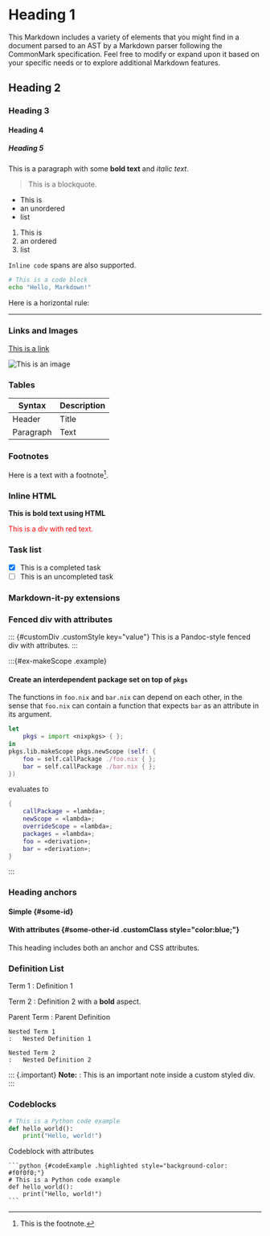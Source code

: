 # Heading 1

This Markdown includes a variety of elements that you might find in a document parsed to an AST by a Markdown parser following the CommonMark specification. 
Feel free to modify or expand upon it based on your specific needs or to explore additional Markdown features.

## Heading 2

### Heading 3

#### Heading 4

##### Heading 5

This is a paragraph with some **bold text** and _italic text_.

> This is a blockquote.

- This is
- an unordered
- list

1. This is
2. an ordered
3. list

`Inline code` spans are also supported.

```bash {#example .class}
# This is a code block
echo "Hello, Markdown!"
```

Here is a horizontal rule:

---

### Links and Images

[This is a link](https://example.com)

![This is an image](https://example.com/image.png "Image Title")

### Tables

| Syntax    | Description |
| --------- | ----------- |
| Header    | Title       |
| Paragraph | Text        |

### Footnotes

Here is a text with a footnote[^1].

[^1]: This is the footnote.

### Inline HTML

<b>This is bold text using HTML</b>

<div style="color: red;">
  This is a div with red text.
</div>

### Task list

- [x] This is a completed task
- [ ] This is an uncompleted task

### Markdown-it-py extensions

### Fenced div with attributes

::: {#customDiv .customStyle key="value"}
This is a Pandoc-style fenced div with attributes.
:::

:::{#ex-makeScope .example}
#### Create an interdependent package set on top of `pkgs`

The functions in `foo.nix` and `bar.nix` can depend on each other, in the sense that `foo.nix` can contain a function that expects `bar` as an attribute in its argument.

```nix
let
    pkgs = import <nixpkgs> { };
in
pkgs.lib.makeScope pkgs.newScope (self: {
    foo = self.callPackage ./foo.nix { };
    bar = self.callPackage ./bar.nix { };
})
```

evaluates to

```nix
{
    callPackage = «lambda»;
    newScope = «lambda»;
    overrideScope = «lambda»;
    packages = «lambda»;
    foo = «derivation»;
    bar = «derivation»;
}
```
:::

### Heading anchors

#### Simple {#some-id}

#### With attributes {#some-other-id .customClass style="color:blue;"}

This heading includes both an anchor and CSS attributes.

### Definition List

Term 1
:   Definition 1

Term 2
:   Definition 2 with a **bold** aspect.

Parent Term
:   Parent Definition

    Nested Term 1
    :   Nested Definition 1

    Nested Term 2
    :   Nested Definition 2

::: {.important}
**Note:**
:   This is an important note inside a custom styled div.
:::

### Codeblocks

```python
# This is a Python code example
def hello_world():
    print("Hello, world!")
```

Codeblock with  attributes

    ```python {#codeExample .highlighted style="background-color: #f0f0f0;"}
    # This is a Python code example
    def hello_world():
        print("Hello, world!")
    ```
